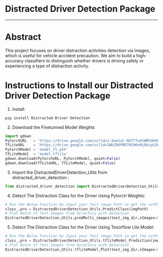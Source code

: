
 

<h1 color="green"><b>Distracted Driver Detection Package</b></h1>

---

<h1 color="green"><b>Abstract</b></h1>
<p>This project focuses on driver distraction activities detection via images, which is useful for vehicle accident precaution. We aim to build a high-accuracy classifiers to distinguish whether drivers is driving safely or experiencing a type of distraction activity.</p>


<h1 color="green"><b>Instructions to Install our Distracted Driver Detection Package</b></h1>


1. Install:

```python
pip install Distracted-Driver-Detection
```

2. Download the Finetunned Model Weights

```python
import gdown
PytorchURL   = 'https://drive.google.com/uc?id=1-8am1oC-NUfTfuXtWMS4HXKlEgpxv1-U'
TfLiteURL    = 'https://drive.google.com/uc?id=1WbZD6PMETHIH6oMj0bzyG3BoDUlyO2Ll'
PytorchModel = 'model_ft.pth'
TfLiteModel  = 'model.tflite'
gdown.download(PytorchURL, PytorchModel, quiet=False)
gdown.download(TfLiteURL, TfLiteModel, quiet=False)
```
3. Import the DistractedDriverDetection_Utils from distracted_driver_detection :

```python
from distracted_driver_detection import DistractedDriverDetection_Utils
```

4. Detect The Distraction Class for the Driver Using Pytorch Weights:

```python
# Run the Below Function by Input your Test image Path to get the outPut class and probability for the driver distraction class
class_,pro = DistractedDriverDetection_Utils.PredictClass(imgPath)
# Plot Batch of Test Images from directory with Detection
DistractedDriverDetection_Utils.predMulti_images(test_img_dir,nImages=5)
```

5. Detect The Distraction Class for the Driver Using Tesorflow Lite Model:

```python
# Run the Below Function by Input your Test image Path to get the outPut class and probability for the driver distraction class
class_,pro = DistractedDriverDetection_Utils.tfliteModel_Prediction(imgPath)
# Plot Batch of Test Images from directory with Detection
DistractedDriverDetection_Utils.tfliteModel_Plot(test_img_dir,nImages=5)
```